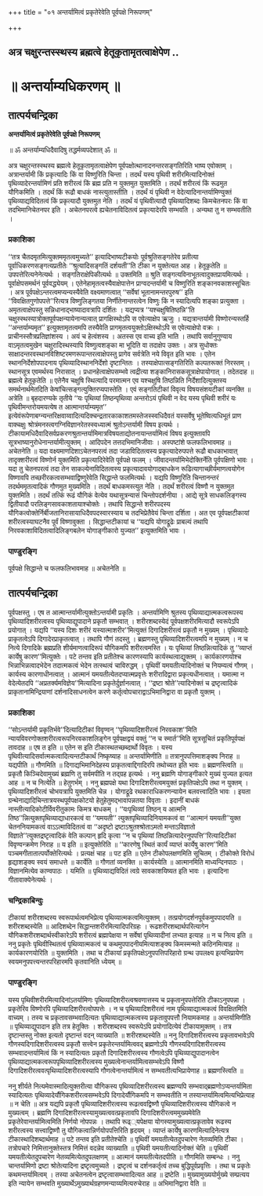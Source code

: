 +++
title = "०१ अन्तर्यामित्वं प्रकृतेरेवेति पूर्वपक्षे निरूपणम्"

+++


## अत्र चक्षुरन्तस्स्थस्य ब्रह्मत्वे हेतूकृतामृतत्वाक्षेपेण ..

# **॥ अन्तर्याम्यधिकरणम् ॥**

## **तात्पर्यचन्द्रिका**

**अन्तर्यामित्वं प्रकृतेरेवेति पूर्वपक्षे निरूपणम्**

॥ ॐ अन्तर्याम्यधिदैवादिषु तद्धर्मव्यपदेशात् ॐ ॥

अत्र चक्षुरन्तस्स्थस्य ब्रह्मत्वे हेतूकृतामृतत्वाक्षेपेण पूर्वपक्षोत्थानादनन्तरसङ्गतिरिति भाष्य एवोक्तम् । अत्रान्तर्यामी किं प्रकृत्यादिः किं वा विष्णुरिति चिन्ता । तदर्थं यस्य पृथिवी शरीरमित्यादिनोक्तं पृथिव्यादेरन्तर्यामिणं प्रति शरीरत्वं किं ब्रह्म प्रति न युक्तमुत युक्तमिति । तदर्थं शरीरत्वं किं रूढमुत यौगिकमिति । तदर्थं किं रूढौ बाधकं नास्त्युतास्तीति । तदर्थं यं पृथिवी न वेदेत्यादिनान्तर्यामिण्युक्तं पृथिव्याद्यविदितत्वं किं प्रकृत्यादौ युक्तमुत नेति । तदर्थं यं पृथिवीत्यादौ पृथिव्यादिशब्दः किमचेतनपरः किं वा तदभिमानिचेतनपर इति । अचेतनपरत्वे ह्यचेतनाविदितत्वं प्रकृत्यादेरपि सम्भवति । अन्यथा तु न सम्भवतीति ।

### **प्रकाशिका**

‘‘तत्र चैतदमृतमित्युक्तममृतत्वमुच्यते’’ इत्यादिभाष्यटीकयोः पूर्वश्रुतिसङ्गतेरेव प्रतीत्या पूर्वाधिकरणसङ्गत्यप्रतीतेः ‘‘श्रुत्यादिसङ्गतिं दर्शयती’’ति टीका न युक्तेत्यत आह । हेतूकृतेति ॥ उपपत्तेरित्यनेनेत्यर्थः । सङ्गतिराक्षेपिकीत्यर्थः ॥ उक्तमिति ॥ श्रुति सङ्गत्यविनाभूतत्वादुक्तप्रायमित्यर्थः । पूर्वाक्षेपसमर्थनं पूर्ववद्ध्येयम् । एतेनेहामृतत्वस्यैवाक्षेपात्तेन प्राग्वदन्तर्यामी च विष्णुरिति शङ्कानवकाशस्सूचितः । अत्र पूर्वपक्षेऽन्तरत्वमप्यन्यस्यैवेति वक्ष्यमाणत्वात् ‘‘सर्वेषां भूतानामन्तरपुरुष’’ इति ‘‘विवक्षितगुणोपपत्ते’’रित्यत्र विष्णुलिङ्गतया निर्णीतेनान्तरत्वेन विष्णुः किं न स्यादित्यपि शङ्का प्रत्युक्ता । अमृतत्वाक्षेपस्तु सन्निधानाद्भाष्यादावत्रापि दर्शितः । यद्यप्यत्र ‘‘यश्चक्षुषितिष्ठन्नि’’ति चक्षुस्स्थस्यात्रोक्तपूर्वपक्षन्यायेनान्यत्वात् प्रागक्षिस्थोऽपि स एवेत्याक्षेप ऋजुः । यद्यत्रान्तर्यामी विष्णोरन्यस्तर्हि ‘‘अन्तर्याम्यमृत’’ इत्युक्तामृतत्वमपि तस्यैवेति प्रागमृतत्वयुक्तोऽक्षिस्थोऽपि स एवेत्याक्षेपो वक्रः । प्राचीनस्सौत्रप्रतिज्ञांशस्य । अयं च हेत्वंशस्य । अतस्स एव वाच्य इति भाति । तथापि सर्वानुगुण्याय वाऽमृतत्वमुखेन चक्षुरादिस्थस्यापि विष्णुत्वशङ्का मा भूदिति वा तदाक्षेप उक्तः । अत्र सुधोक्तः साक्षादन्तरवस्थानविशिष्टरमणरूपान्तरत्वाक्षेपस्तु प्रागेव सर्वत्रेति नये विवृत इति भावः । एतेन स्थाननिर्देशोपपादनाय पृथिव्यादिस्थाननिर्देशो दृष्टान्तितः । तस्याक्षेपात्सङ्गतिरिति कल्पतरूक्तं निरस्तम् । स्थानसूत्र एवमर्थस्य निरासात् । प्रधानहेत्वाक्षेपसम्भवे त्वद्रीत्या शङ्कानिरासकसूत्राक्षेपायोगात् । तदेतदाह ॥ ब्रह्मत्वे हेतूकृतेति ॥ एतेनैव चक्षुषि स्थित्यादि परमात्मन एव यश्चक्षुषि तिष्ठन्निति निर्देशादित्युक्तस्य समर्थनार्थमेतदिति केषांचित्सङ्गत्युक्तिरप्यपास्तेति । एवं सङ्गतिटीकां विवृत्य विषयसंशयटीकां व्यनक्ति ॥ अत्रेति ॥ बृहदारण्यके तृतीये ‘‘यः पृथिव्यां तिष्ठन्पृथिव्या अन्तरोऽयं पृथिवी न वेद यस्य पृथिवी शरीरं यः पृथिवीमन्तरोयमयत्येष त आत्मान्तर्याम्यमृत’’ इत्येवंरूपेणाबग्न्यन्तरिक्षवाय्वादित्यदिक्चन्द्रतारकाकाशतमस्तेजस्स्वधिदैवतं यस्सर्वेषु भूतेष्वित्यधिभूतं प्राण वाक्चक्षुः श्रोत्रंमनस्त्वगग्निविज्ञानरेतस्स्वध्यात्मं श्रुतोऽन्तर्यामी विषय इत्यर्थः । टीकायामधिदैवादिसर्वप्रकरणश्रुतान्तर्यामिमात्रविषयताद्योतनायान्तर्यामित्वं विषय इत्युक्तावपि सूत्रभाष्यानुरोधेनान्तर्यामीत्युक्तम् । आदिपदेन तत्तदभिमानिजीवाः । अस्पष्टांशे फलफलिभावमाह ॥ अचेतनेति ॥ यदा वक्ष्यमाणदिशाऽचेतनपरत्वं तदा जडाविदितत्वस्य प्रकृत्यादेरुपपत्ते रूढौ बाधकाभावात् तादृक्शरीरत्वं विष्णोर्न युक्तमिति प्रकृत्यादिरेवेति पूर्वपक्षे फलम् । जीवादन्तर्यामिभेदोक्तिर्नेति पूर्वपक्षिणो भावः । यदा तु चेतनपरत्वं तदा तेन साकल्येनाविदितत्वस्य प्रकृत्यादावयोगाद्बाधकेन रूढित्यागाच्छीर्यमाणत्वयोगेन विष्णावपि तच्छरीरकत्वसम्भवाद्विष्णुरेवेति सिद्धान्ते फलमित्यर्थः । यद्यपि विष्णुरिति चिन्तानन्तरं तदर्थममृतत्वादिकं गौणमुत मुख्यमिति । तदर्थं बाधकमस्त्युत नेति । तदर्थं शरीरत्वं विष्णौ न युक्तमुत युक्तमिति । तदर्थं तत्किं रूढं यौगिकं वेत्येव यथासूत्रन्यासं चिन्तोपदर्शनीया । आद्ये सूत्रे साधकलिङ्गस्य द्वितीयादौ परलिङ्गसावकाशतायाश्चोक्तेः । तथापि सिद्धान्ते शरीरपदस्य यौगिकत्वोक्तेर्निर्बीजतानिरासायाधिदैवपदस्वारस्याय च तदभिप्रेतैवेयं चिन्ता दर्शिता । अत एव पूर्वपक्षटीकायां शरीरत्वस्याघटनैव पूर्वं विष्णावुक्ता । सिद्धान्तटीकायां च ‘‘यद्यपि योगाद्रूढेः प्राबल्यं तथापि निरवकाशाविदितत्वादिलिङ्गबलेन योगाङ्गीकारो युज्यत’’ इत्युक्तमिति भावः ।

### **पाण्डुरङ्गि**

पूर्वपक्षे सिद्धान्ते च फलफलिभावमाह ॥ अचेतनेति ॥

## **तात्पर्यचन्द्रिका**

पूर्वपक्षस्तु । एष त आत्मान्तर्यामीत्युक्तोऽन्तर्यामी प्रकृतिः । अन्तर्यामिणि श्रुतस्य पृथिव्याद्यात्मकत्वरूपस्य पृथिव्यादिशरीरत्वस्य पृथिव्याद्युपादाने प्रकृतौ सम्भवात् । शरीरशब्दस्येदं पूर्वपक्षशरीरमित्यादौ स्वरूपेऽपि प्रयोगात् । यद्यपि ‘‘यस्य दिशः शरीरं यस्यात्माशरीर’’मित्युक्तं दिगादिशरीरत्वं प्रकृतौ न मुख्यम् । पृथिव्यादेः प्राकृतत्वेऽपि दिगादेरप्राकृतत्वात् । तथापि गौणं तदस्तु । ब्रह्मणस्तु पृथिव्यादिशरीरत्वमपि न मुख्यम् । न च नित्ये दिगादिके ब्रह्मप्रति शीर्यमाणत्वादिरूपं यौगिकमपि शरीरत्वमस्ति । यः पृथिव्यां तिष्ठन्नित्यादिकं तु ‘‘व्याप्तं कार्येषु कारण’’मित्युक्तेः । पटे तन्तव इति प्रतीतेश्च कारणस्यापि कार्यस्थत्वाद्युक्तम् । कार्यकारणयोश्च भिन्नाभिन्नत्वादभेदेन तदात्मकत्वं भेदेन तत्स्थत्वं चाविरुद्धम् । पृथिवीं यमयतीत्यादिनोक्तं च नियम्यत्वं गौणम् । कार्यस्य कारणाधीनत्वात् । आत्मानं यमयतीत्येतदप्यात्मप्रवृत्तेः शरीरादिद्वारा प्रकृत्यधीनत्वात् । यमात्मा न वेदेत्येतदपि ‘‘अप्रतर्क्यमविज्ञेय’’मित्यादिना प्रकृतेर्दुर्ज्ञानत्वात् । ‘‘द्रष्टा श्रोते’’त्यादिनोक्तं च द्रष्टृत्वादिकं प्राकृतानामिन्द्रियाणां दर्शनादिसाधनत्वेन करणे कर्तृत्वोपचाराद्वाऽभिमानिद्वारा वा प्रकृतौ युक्तम् ।

### **प्रकाशिका**

‘‘सोऽन्तर्यामी प्रकृतिर्भवे’’दित्यादिटीकां विवृण्वन् ‘‘पृथिव्यादिशरीरत्वं निरवकाश’’मिति न्यायविवरणोक्तशरीरत्वरूपनिरवकाशलिङ्गेन पूर्वपक्षद्वयं वक्तुं ‘‘न च स्मार्त’’मिति सूत्रसूचितं प्रकृतिपूर्वपक्षं तावदाह ॥ एष त इति ॥ एतेन स इति टीकास्थतच्छब्दार्थो विवृतः । यस्य पृथिवीत्यादिसर्वात्मकत्वादित्यन्तटीकार्थं निष्कृष्याह ॥ अन्तर्यामिणीति ॥ तत्रानुपपत्तिमाशङ्क्य निराह ॥ यद्यपीति ॥ गौणमिति ॥ दिगाद्यभिमानिदेहस्य प्राकृतत्वाद्दिगादिरपि तथोच्यत इति भावः ॥ ब्रह्मणस्त्विति ॥ प्रकृतौ किञ्चिदेवामुख्यं ब्रह्मणि तु सर्वमपीति न तद्ग्रह इत्यर्थः । ननु ब्रह्मणि योगाङ्गीकारे मुख्यं युज्यत इत्यत आह ॥ न च नित्येति ॥ हेतुगर्भम् । ननु ब्रह्मपक्षे यथा दिगादिशरीरत्वमयुक्तं प्रकृतिपक्षेऽपि तथा न युक्तम् । पृथिव्यादिशरीरत्वं चोभयत्रापि युक्तमिति चेन्न । योगाद्रूढे रथकाराधिकरणन्यायेन बलवत्त्वादिति भावः । इयता ग्रन्थेनाद्यादिचिन्तात्रयस्थपूर्वपक्षकोटयो हेतुहेतुमद्भावापन्नतया विवृताः । इदानीं बाधकं नास्तीत्यादिकोटीर्विवरीतुकामः किमत्र बाधकम् । ‘‘यःपृथिव्यां तिष्ठन् य आत्मनि तिष्ठ’’न्नित्युक्तपृथिव्याद्याधारकत्वं वा ‘‘यमयती’’ त्युक्तपृथिव्यादिनियामकत्वं वा ‘‘आत्मानं यमयती’’युक्त चेतननियामकत्वं वाऽऽत्माविदितत्वं वा ‘‘अदृष्टो द्रष्टाऽश्रुतश्श्रोताऽमतो मन्ताऽविज्ञातो विज्ञाते’’त्युक्तद्रष्टृत्वादिकं वेति कल्पान् हृदि कृत्वा ‘‘न च पृथिव्यां तिष्ठन्नित्यादेरनुपपत्ति’’रित्यादिटीकां विवृण्वन्क्रमेण निराह ॥ य इति ॥ इत्युक्तेरिति ॥ ‘‘कारणेषु स्थितं कार्यं व्याप्तं कार्येषु कारण’’मिति पञ्चमगीतातात्पर्योक्तेरित्यर्थः । प्रत्यक्षं चाह ॥ पट इति ॥ एतेन टीकोपलक्षणमिति सूचितम् । टीकोक्ते विरोधं हृद्याशङ्क्य स्वयं समाधत्ते ॥ कार्येति ॥ गौणतां व्यनक्ति ॥ कार्यस्येति ॥ आत्मानमिति माध्यन्दिनपाठः । विज्ञानमित्येव काण्वपाठः । यमिति ॥ पृथिव्याद्यविदितं त्वग्रे सावकाशयिष्यत इति भावः । इत्यादिना गीतावाक्येनेत्यर्थः ।

### **चन्द्रिकाबिन्दुः**

टीकायां शरीरशब्दस्य स्वरूपार्थत्वमभिप्रेत्य पृथिव्यात्मकत्वमित्युक्तम् । तत्प्रयोगदर्शनपूर्वकमुपपादयति ॥ शरीरशब्दस्येति ॥ आदिशब्देन सिद्धान्तशरीरमित्यादिपरिग्रहः । रूढशरीरशब्दार्थपरित्यागेन यौगिकशरीरशब्दार्थस्वीकारेऽपि शरीरत्वं ब्रह्मापेक्षया न सर्वेषां पृथिव्यादीनां लभ्यत इत्याह ॥ न च नित्य इति ॥ ननु प्रकृतेः पृथिवीस्थितत्वं पृथिव्यात्मकत्वं च कथमुपपादनीयमित्याशङ्क्य किमस्मन्मते कठिनमित्याह ॥ कार्यकारणयोरिति ॥ युक्तमिति । तथा च टीकायां प्रकृतिपक्षेऽनुपपत्तिपरिहारो ग्रन्थ उपलक्ष्य इत्यभिप्रायेण स्वयमनुपपत्त्यन्तरपरिहारमपि कृतवानिति ध्येयम् ॥

### **पाण्डुरङ्गि**

यस्य पृथिवीशरीरमित्यादिनांऽतर्यामिणः पृथिव्यादिशरीरत्वश्रवणात्तस्य च प्रकृतानुपपत्तेरिति टीकाऽनुपपन्ना । प्रकृतेरिव विष्णोरपि पृथिव्यादिशरीरत्वोपपत्तेः । न च पृथिव्यादिशरीरत्वं नाम पृथिव्याद्यात्मकत्वं विवक्षितमिति वाच्यम् । तस्य च प्रकृतावसम्भवादित्यतः पृथिव्याद्यात्मकत्वस्य प्रकृतावुपपत्तौ नियामकमाह ॥ अन्तर्यामिणीति ॥ पृथिव्याद्युपादान इति तत्र हेतूक्तिः । शरीरशब्दस्य स्वरूपेऽपि प्रयोगादित्येवं टीकायामुक्तम् । तत्र दृष्टान्तस्तु नोक्त इत्यतो दृष्टान्तं वदन् व्याख्याति ॥ शरीरशब्दस्येति ॥ ननु दिगादिशरीरत्वस्य प्रकृतावभावेऽपि गौणस्यदिगादिशरीरत्वस्य प्रकृतौ सत्त्वेन प्रकृतेरन्तर्यामित्ववद् ब्रह्मणोऽपि गौणस्यदिगादिशरीरत्वस्य सम्भवादन्तर्यामित्वं किं न स्यादित्यतः प्रकृतौ दिगादिशरीरत्वस्य गौणत्वेऽपि पृथिव्याद्युपादानत्वेन पृथिव्याद्यात्मकत्वरूपपृथिव्यादिशरीरत्वस्य मुख्यत्वेनान्तर्यामित्वसम्भवेऽपि विष्णौ दिगादिशरीरत्ववत्पृथिव्यादिशरीरत्वस्यापि गौणत्वेनान्तर्यामित्वं न सम्भवतीत्यभिप्रायेणाह ॥ ब्रह्मणस्त्विति ॥

ननु शीर्यते नित्यमेवास्मादित्युक्तरीत्या यौगिकस्य पृथिव्यादिशरीरत्वस्य ब्रह्मण्यपि सम्भवाद्ब्रह्मणोऽप्यन्तर्यामिता स्यादित्यतः पृथिव्यादेर्यौगिकशरीरत्वसम्भवेऽपि दिगादेर्यौगिकमपि न सम्भवतीति न तस्यान्तर्यामित्वमित्यभिप्रेत्याह ॥ न चेति ॥ अत्र यद्यपि प्रकृतौ पृथिव्यादिशरीरत्वस्य रूढत्ववद्विष्णौ पृथिव्यादिशरीरत्वस्य यौगिकत्वे न मुख्यत्वम् । ब्रह्मणि दिगादिशरीरत्वस्यामुख्यत्ववत्प्रकृतावपि दिगादिशरीरत्वममुख्यमेवेति प्रकृतेरेवान्तर्यामित्वमिति निर्णयो नोपपन्नः । तथापि रूढ््यपेक्षया योगस्यामुख्यत्वात्प्रकृतावेव रूढस्य शरीरत्वस्य सत्त्वाद्विष्णौ तु यौगिकत्वान्निर्णयोपपत्तिरिति हृदयम् । व्याप्तं कार्येषु कारणमित्यादिनेत्यत्र टीकास्थादिशब्दार्थमाह ॥ पटे तन्तव इति प्रतीतेश्चेति ॥ पृथिवीं यमयतीत्येतदुपचारेण नेतव्यमिति टीका । तत्रोपचारे निमित्तानुक्तेस्तत्र निमित्तं वदन्नेव व्याख्याति ॥ पृथिवी यमयतीत्यादिनोक्तं चेति ॥ पृथिवीं यमयतीत्येतदुपचारेण नेतव्यमित्येतदुपलक्षणम् ॥ आत्मानं यमयतीत्येतदपीति ॥ गौणमिति सम्बन्धः । ननु चान्तर्यामिणो द्रष्टा श्रोतेत्यादिना द्रष्टृत्वमुच्यते । द्रष्टृत्वं च दर्शनकर्तृत्वं तच्च बुद्धिपूर्वप्रवृत्तिः । तथा च प्रकृतेः कथमन्तर्यामित्वम् । तस्या अचेतनत्वेन द्रष्टृत्वासम्भवादित्यत आह ॥ द्रष्टेति ॥ मुख्यामुख्ययोर्मुख्ये सम्प्रत्यय इति न्यायेन सम्भवति मुख्यार्थेऽमुख्यार्थग्रहणमन्याय्यमित्यरुचेराह ॥ अभिमानिद्वारा वेति ॥

